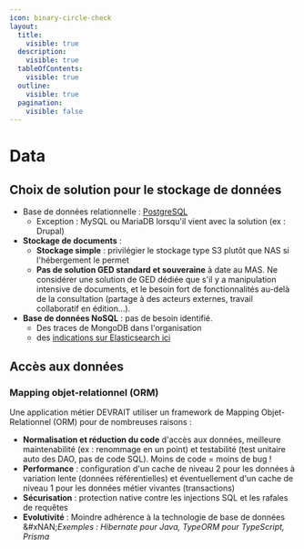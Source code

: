 ```yaml
---
icon: binary-circle-check
layout:
  title:
    visible: true
  description:
    visible: true
  tableOfContents:
    visible: true
  outline:
    visible: true
  pagination:
    visible: false
---
```


# Data

## Choix de solution pour le stockage de données

* Base de données relationnelle : [PostgreSQL](postgresql.md)
  * Exception : MySQL ou MariaDB lorsqu'il vient avec la solution (ex : Drupal)
* **Stockage de documents** :
  * **Stockage simple** : privilégier le stockage type S3 plutôt que NAS si l'hébergement le permet
  * **Pas de solution GED standard et souveraine** à date au MAS. Ne considérer une solution de GED dédiée que s'il y a manipulation intensive de documents, et le besoin fort de fonctionnalités au-delà de la consultation (partage à des acteurs externes, travail collaboratif en édition...).
* **Base de données NoSQL** : pas de besoin identifié.
  * Des traces de MongoDB dans l'organisation
  * des [indications sur Elasticsearch ici](elasticsearch.md)

## Accès aux données

### Mapping objet-relationnel (ORM)

Une application métier DEVRAIT utiliser un framework de Mapping Objet-Relationnel (ORM) pour de nombreuses raisons :

* **Normalisation et réduction du code** d'accès aux données, meilleure maintenabilité (ex : renommage en un point) et testabilité (test unitaire auto des DAO, pas de code SQL). Moins de code = moins de bug !
* **Performance** : configuration d'un cache de niveau 2 pour les données à variation lente (données référentielles) et éventuellement d'un cache de niveau 1 pour les données métier vivantes (transactions)
* **Sécurisation** : protection native contre les injections SQL et les rafales de requêtes
* **Evolutivité** : Moindre adhérence à la technologie de base de données\
  \&#xNAN;_Exemples : Hibernate pour Java, TypeORM pour TypeScript, Prisma_
